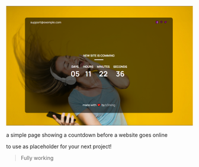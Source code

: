 ![Alt text](./Screenshot.png "webpage screenshot!")

a simple page showing a countdown before a website goes online

to use as placeholder for your next project!

> Fully working
